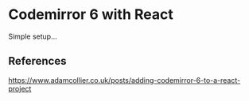 # Codemirror 6 with React
Simple setup...

## References
https://www.adamcollier.co.uk/posts/adding-codemirror-6-to-a-react-project